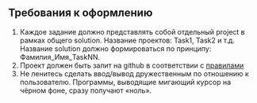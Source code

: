 ## Требования к оформлению
1.	Каждое задание должно представлять собой отдельный project в рамках общего solution. Название проектов: Task1, Task2 и т.д. Название solution должно формироваться по принципу: Фамилия_Имя_TaskNN.
2.	Проект должен быть залит на github в соответствии с [правилами](https://github.com/zhervit/net-courses-external/blob/master/how-to-do-homework.md)
3.	Не ленитесь сделать ввод/вывод дружественным по отношению к пользователю. Программы, выводящие мигающий курсор на чёрном фоне, сразу получают «ноль». 
